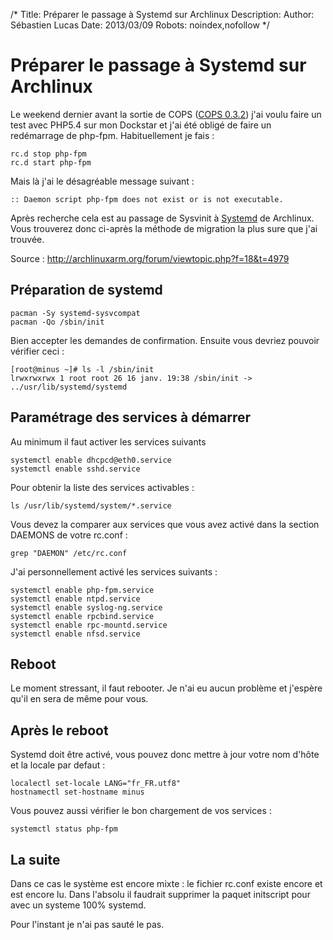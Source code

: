 /*
Title: Préparer le passage à Systemd sur Archlinux
Description: 
Author: Sébastien Lucas
Date: 2013/03/09
Robots: noindex,nofollow
*/
# Préparer le passage à Systemd sur Archlinux

Le weekend dernier avant la sortie de COPS ([COPS 0.3.2](/blog/cops-0.3.2)) j'ai voulu faire un test avec PHP5.4 sur mon Dockstar et j'ai été obligé de faire un redémarrage de php-fpm. Habituellement je fais :
```
rc.d stop php-fpm
rc.d start php-fpm
```
Mais là j'ai le désagréable message suivant :
```
:: Daemon script php-fpm does not exist or is not executable.
```
Après recherche cela est au passage de Sysvinit à [Systemd](/https///wiki.archlinux.org/index.php/Systemd) de Archlinux. Vous trouverez donc ci-après la méthode de migration la plus sure que j'ai trouvée.

Source : http://archlinuxarm.org/forum/viewtopic.php?f=18&t=4979

## Préparation de systemd

```
pacman -Sy systemd-sysvcompat
pacman -Qo /sbin/init
```
Bien accepter les demandes de confirmation. Ensuite vous devriez pouvoir vérifier ceci :
```
[root@minus ~]# ls -l /sbin/init
lrwxrwxrwx 1 root root 26 16 janv. 19:38 /sbin/init -> ../usr/lib/systemd/systemd
```
## Paramétrage des services à démarrer

Au minimum il faut activer les services suivants
```
systemctl enable dhcpcd@eth0.service
systemctl enable sshd.service
```

Pour obtenir la liste des services activables :
```
ls /usr/lib/systemd/system/*.service
```

Vous devez la comparer aux services que vous avez activé dans la section DAEMONS de votre rc.conf :
```
grep "DAEMON" /etc/rc.conf
```

J'ai personnellement activé les services suivants :
```
systemctl enable php-fpm.service
systemctl enable ntpd.service
systemctl enable syslog-ng.service
systemctl enable rpcbind.service
systemctl enable rpc-mountd.service
systemctl enable nfsd.service
```
## Reboot

Le moment stressant, il faut rebooter. Je n'ai eu aucun problème et j'espère qu'il en sera de même pour vous.
## Après le reboot

Systemd doit être activé, vous pouvez donc mettre à jour votre nom d'hôte et la locale par defaut :
```
localectl set-locale LANG="fr_FR.utf8"
hostnamectl set-hostname minus
```

Vous pouvez aussi vérifier le bon chargement de vos services : 
```
systemctl status php-fpm
```
## La suite

Dans ce cas le système est encore mixte : le fichier rc.conf existe encore et est encore lu. Dans l'absolu il faudrait supprimer la paquet initscript pour avec un systeme 100% systemd.

Pour l'instant je n'ai pas sauté le pas.
